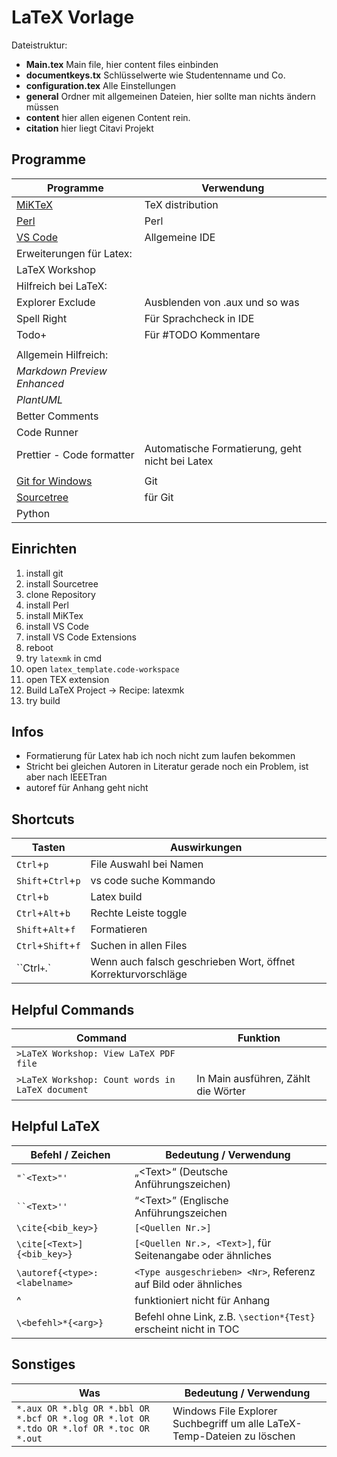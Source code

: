 # LaTeX Vorlage

Dateistruktur:

- **Main.tex** Main file, hier content files einbinden
- **documentkeys.tx** Schlüsselwerte wie Studentenname und Co.
- **configuration.tex** Alle Einstellungen
- **general** Ordner mit allgemeinen Dateien, hier sollte man nichts ändern müssen
- **content** hier allen eigenen Content rein.
- **citation** hier liegt Citavi Projekt



## Programme

| Programme                                           | Verwendung                                      |
| --------------------------------------------------- | ----------------------------------------------- |
| [MiKTeX](https://miktex.org/download)               | TeX distribution                                |
| [Perl](https://strawberryperl.com/)                 | Perl                                            |
| [VS Code](https://code.visualstudio.com/download)   | Allgemeine IDE                                  |
| Erweiterungen für Latex:                            |                                                 |
| LaTeX Workshop                                      |                                                 |
| Hilfreich bei LaTeX:                                |                                                 |
| Explorer Exclude                                    | Ausblenden von .aux und so was                  |
| Spell Right                                         | Für Sprachcheck in IDE                          |
| Todo+                                               | Für #TODO Kommentare                            |
|                                                     |                                                 |
| Allgemein Hilfreich:                                |                                                 |
| _Markdown Preview Enhanced_                         |                                                 |
| _PlantUML_                                          |                                                 |
| Better Comments                                     |                                                 |
| Code Runner                                         |                                                 |
| Prettier - Code formatter                           | Automatische Formatierung, geht nicht bei Latex |
|                                                     |                                                 |
| [Git for Windows](https://git-scm.com/download/win) | Git                                             |
| [Sourcetree](https://www.sourcetreeapp.com/)        | für Git                                         |
| Python                                              |                                                 |

## Einrichten

1. install git
2. install Sourcetree
3. clone Repository
4. install Perl
5. install MiKTex
6. install VS Code
7. install VS Code Extensions
8. reboot
9. try `latexmk` in cmd
10. open `latex_template.code-workspace`
11. open TEX extension
12. Build LaTeX Project -> Recipe: latexmk
13. try build

## Infos

- Formatierung für Latex hab ich noch nicht zum laufen bekommen
- Stricht bei gleichen Autoren in Literatur gerade noch ein Problem, ist aber nach IEEETran
- autoref für Anhang geht nicht

## Shortcuts

| Tasten             | Auswirkungen                                                  |
| ------------------ | ------------------------------------------------------------- |
| `Ctrl`+`p`         | File Auswahl bei Namen                                        |
| `Shift`+`Ctrl`+`p` | vs code suche Kommando                                         |
| `Ctrl`+`b`         | Latex build                                                   |
| `Ctrl`+`Alt`+`b`   | Rechte Leiste toggle                                         |
| `Shift`+`Alt`+`f`  | Formatieren                                                   |
| `Ctrl`+`Shift`+`f` | Suchen in allen Files                                         |
| ``Ctrl`+`.`        | Wenn auch falsch geschrieben Wort, öffnet Korrekturvorschläge |

## Helpful Commands

| Command                                          | Funktion                            |
| ------------------------------------------------ | ----------------------------------- |
| `>LaTeX Workshop: View LaTeX PDF file`           |                                     |
| `>LaTeX Workshop: Count words in LaTeX document` | In Main ausführen, Zählt die Wörter |

## Helpful LaTeX

| Befehl / Zeichen              | Bedeutung / Verwendung                                          |
| ----------------------------- | --------------------------------------------------------------- |
| `` "`<Text>"' ``              | „\<Text\>“ (Deutsche Anführungszeichen)                         |
| ` ``<Text>'' `                | “\<Text\>” (Englische Anführungszeichen                         |
| `\cite{<bib_key>}`            | `[<Quellen Nr.>]`                                               |
| `\cite[<Text>]{<bib_key>}`    | `[<Quellen Nr.>, <Text>]`, für Seitenangabe oder ähnliches      |
| `\autoref{<type>:<labelname>` | `<Type ausgeschrieben> <Nr>`, Referenz auf Bild oder ähnliches  |
| ^                             | funktioniert nicht für Anhang                                   |
| `\<befehl>*{<arg>}`           | Befehl ohne Link, z.B. `\section*{Test}` erscheint nicht in TOC |

## Sonstiges

| Was                                                                                      | Bedeutung / Verwendung                                                  |
| ---------------------------------------------------------------------------------------- | ----------------------------------------------------------------------- |
| `*.aux OR *.blg OR *.bbl OR *.bcf OR *.log OR *.lot OR *.tdo OR *.lof OR *.toc OR *.out` | Windows File Explorer Suchbegriff um alle LaTeX-Temp-Dateien zu löschen |
